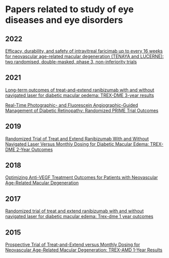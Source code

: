 # Papers related to study of eye diseases and eye disorders


## 2022
[Efficacy, durability, and safety of intravitreal faricimab up to every 16 weeks for neovascular age-related macular degeneration (TENAYA and LUCERNE): two randomised, double-masked, phase 3, non-inferiority trials](https://www.sciencedirect.com/science/article/pii/S0140673622000101)

## 2021

[Long-term outcomes of treat-and-extend ranibizumab with and without navigated laser for diabetic macular oedema: TREX-DME 3-year results](https://bjo.bmj.com/content/105/2/253?fbclid=IwAR0zmLJRrgysLAoaI-J62aTxvot2-DhW_6zB5Tf9a4errdoYHMrawA-kQ8Y)

[Real-Time Photographic- and Fluorescein Angiographic-Guided Management of Diabetic Retinopathy: Randomized PRIME Trial Outcomes](https://www.sciencedirect.com/science/article/pii/S0002939421000453)

## 2019

[Randomized Trial of Treat and Extend Ranibizumab With and Without Navigated Laser Versus Monthly Dosing for Diabetic Macular Edema: TREX-DME 2-Year Outcomes](https://www.sciencedirect.com/science/article/pii/S000293941930056X)

## 2018

[Optimizing Anti-VEGF Treatment Outcomes for Patients
with Neovascular Age-Related Macular Degeneration](https://www.jmcp.org/doi/pdf/10.18553/jmcp.2018.24.2-a.s3)

## 2017

[Randomized trial of treat and extend ranibizumab with and without navigated laser for diabetic macular edema: Trex-dme 1 year outcomes](https://www.sciencedirect.com/science/article/pii/S0161642016313537)

## 2015
[Prospective Trial of Treat-and-Extend versus Monthly Dosing for Neovascular Age-Related Macular Degeneration: TREX-AMD 1-Year Results](https://www.sciencedirect.com/science/article/pii/S0161642015007861)
